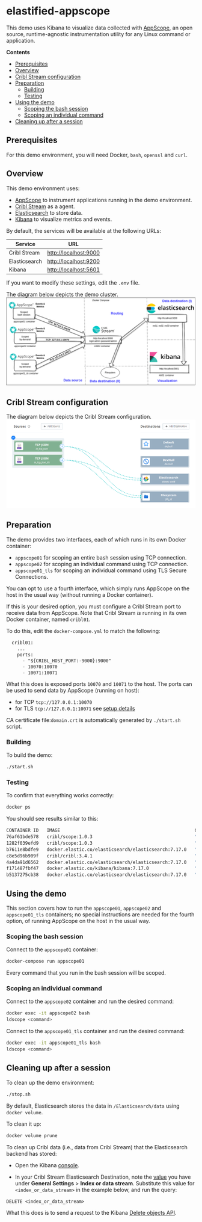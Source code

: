 <h1> elastified-appscope </h1>

This demo uses Kibana to visualize data collected with [AppScope](https://github.com/criblio/appscope), an open source, runtime-agnostic instrumentation utility for any Linux command or application.

**Contents**

- [Prerequisites](#prerequisites)
- [Overview](#overview)
- [Cribl Stream configuration](#cribl-stream-configuration)
- [Preparation](#preparation)
  - [Building](#building)
  - [Testing](#testing)
- [Using the demo](#using-the-demo)
  - [Scoping the bash session](#scoping-the-bash-session)
  - [Scoping an individual command](#scoping-an-individual-command)
- [Cleaning up after a session](#cleaning-up-after-a-session)

## Prerequisites
For this demo environment, you will need Docker, `bash`, `openssl` and `curl`.

## Overview

This demo environment uses:

- [AppScope](https://appscope.dev/) to instrument applications running in the demo environment.
- [Cribl Stream](https://cribl.io/stream/) as a agent.
- [Elasticsearch](https://www.elastic.co/Elasticsearch/) to store data. 
- [Kibana](https://www.elastic.co/products/kibana) to visualize metrics and events. 

By default, the services will be available at the following URLs:

|Service|URL|
|-------|---|
|Cribl Stream|[http://localhost:9000](http://localhost:9000)|
|Elasticsearch|[http://localhost:9200](http://localhost:9200)|
|Kibana|[http://localhost:5601](http://localhost:5601)|

If you want to modify these settings, edit the `.env` file.

The diagram below depicts the demo cluster.
![Schema_overall](schema.png)

## Cribl Stream configuration

The diagram below depicts the Cribl Stream configuration.
![Schema_stream](stream.png)

## Preparation

The demo provides two interfaces, each of which runs in its own Docker container:

- `appscope01` for scoping an entire bash session using TCP connection.
- `appscope02` for scoping an individual command using TCP connection.
- `appscope01_tls` for scoping an individual command using TLS Secure Connections.

You can opt to use a fourth interface, which simply runs AppScope on the host in the usual way (without running a Docker container). 

If this is your desired option, you must configure a Cribl Stream port to receive data from AppScope. Note that Cribl Stream _is_ running in its own Docker container, named `cribl01`.

To do this, edit the `docker-compose.yml` to match the following:

```
  cribl01:
    ...
    ports:
      - "${CRIBL_HOST_PORT:-9000}:9000"
      - 10070:10070
      - 10071:10071
```

What this does is exposed ports `10070` and `10071` to the host. The ports can be used to send data by AppScope
(running on host):
- for TCP `tcp://127.0.0.1:10070`
- for TLS `tcp://127.0.0.1:10071` see [setup details](https://appscope.dev/docs/tls/#using-tls-for-secure-connections)

CA certificate file:`domain.crt` is automatically generated by `./start.sh` script.

### Building

To build the demo:

```bash
./start.sh
```

### Testing

To confirm that everything works correctly:

```bash
docker ps
```

You should see results similar to this:

```bash
CONTAINER ID   IMAGE                                                  COMMAND                  CREATED         STATUS         PORTS                                                 NAMES
76af61bde578   cribl/scope:1.0.3                                      "bash"                   4 seconds ago   Up 2 seconds                                                         appscope01_tls
1282f039efd9   cribl/scope:1.0.3                                      "bash"                   4 seconds ago   Up 2 seconds                                                         appscope02
b7611e8bdfe9   docker.elastic.co/elasticsearch/elasticsearch:7.17.0   "/bin/tini -- /usr/l…"   4 seconds ago   Up 2 seconds   9200/tcp, 9300/tcp                                    es03
c8e5d96b909f   cribl/cribl:3.4.1                                      "/sbin/entrypoint.sh…"   4 seconds ago   Up 2 seconds   0.0.0.0:9000->9000/tcp, :::9000->9000/tcp             cribl01
4a4da91d6562   docker.elastic.co/elasticsearch/elasticsearch:7.17.0   "/bin/tini -- /usr/l…"   4 seconds ago   Up 2 seconds   9200/tcp, 9300/tcp                                    es02
f171487fbf47   docker.elastic.co/kibana/kibana:7.17.0                 "/bin/tini -- /usr/l…"   4 seconds ago   Up 2 seconds   0.0.0.0:5601->5601/tcp, :::5601->5601/tcp             kib01
b5137275cb38   docker.elastic.co/elasticsearch/elasticsearch:7.17.0   "/bin/tini -- /usr/l…"   4 seconds ago   Up 2 seconds   0.0.0.0:9200->9200/tcp, :::9200->9200/tcp, 9300/tcp   es01
```

## Using the demo

This section covers how to run the `appscope01`, `appscope02` and `appscope01_tls` containers; no special instructions are needed for the fourth option, of running AppScope on the host in the usual way.

### Scoping the bash session

Connect to the `appscope01` container:

```bash
docker-compose run appscope01
```

Every command that you run in the bash session will be scoped.

### Scoping an individual command

Connect to the `appscope02` container and run the desired command:

```bash
docker exec -it appscope02 bash
ldscope <command>
```

Connect to the `appscope01_tls` container and run the desired command:

```bash
docker exec -it appscope01_tls bash
ldscope <command>
```

## Cleaning up after a session 

To clean up the demo environment:

```bash
./stop.sh
```

By default, Elasticsearch stores the data in `/Elasticsearch/data` using `docker volume`. 

To clean it up:

```bash
docker volume prune
```

To clean up Cribl data (i.e., data from Cribl Stream) that the Elasticsearch backend has stored: 

- Open the Kibana [console](https://www.elastic.co/guide/en/kibana/current/console-kibana.html).

- In your Cribl Stream Elasticsearch Destination, note the [value](https://docs.cribl.io/stream/destinations-elastic/#general-settings) you have under **General Settings** > **Index or data stream**. Substitute this value for `<index_or_data_stream>` in the example below, and run the query:

```
DELETE <index_or_data_stream>
```

What this does is to send a request to the Kibana [Delete objects API](https://www.elastic.co/guide/en/kibana/current/saved-objects-api-delete.html).
